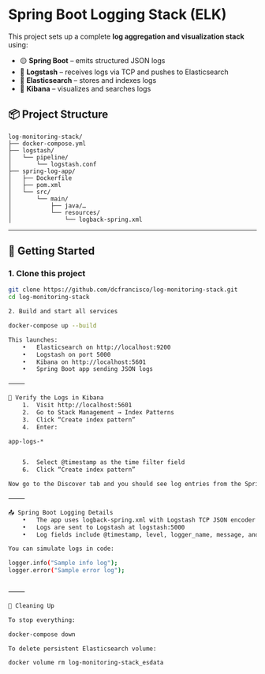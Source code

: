 # Spring Boot Logging Stack (ELK)

This project sets up a complete **log aggregation and visualization stack** using:

- 🟡 **Spring Boot** – emits structured JSON logs
- 🔷 **Logstash** – receives logs via TCP and pushes to Elasticsearch
- 🔶 **Elasticsearch** – stores and indexes logs
- 🔵 **Kibana** – visualizes and searches logs

## 📦 Project Structure

```
log-monitoring-stack/
├── docker-compose.yml
├── logstash/
│   └── pipeline/
│       └── logstash.conf
├── spring-log-app/
│   ├── Dockerfile
│   ├── pom.xml
│   └── src/
│       └── main/
│           ├── java/…
│           └── resources/
│               └── logback-spring.xml
```

---

## 🚀 Getting Started

### 1. Clone this project

```bash
git clone https://github.com/dcfrancisco/log-monitoring-stack.git
cd log-monitoring-stack

2. Build and start all services

docker-compose up --build

This launches:
	•	Elasticsearch on http://localhost:9200
	•	Logstash on port 5000
	•	Kibana on http://localhost:5601
	•	Spring Boot app sending JSON logs

⸻

🧪 Verify the Logs in Kibana
	1.	Visit http://localhost:5601
	2.	Go to Stack Management → Index Patterns
	3.	Click “Create index pattern”
	4.	Enter:

app-logs-*


	5.	Select @timestamp as the time filter field
	6.	Click “Create index pattern”

Now go to the Discover tab and you should see log entries from the Spring Boot app.

⸻

📤 Spring Boot Logging Details
	•	The app uses logback-spring.xml with Logstash TCP JSON encoder
	•	Logs are sent to Logstash at logstash:5000
	•	Log fields include @timestamp, level, logger_name, message, and more

You can simulate logs in code:

logger.info("Sample info log");
logger.error("Sample error log");


⸻

🧹 Cleaning Up

To stop everything:

docker-compose down

To delete persistent Elasticsearch volume:

docker volume rm log-monitoring-stack_esdata


